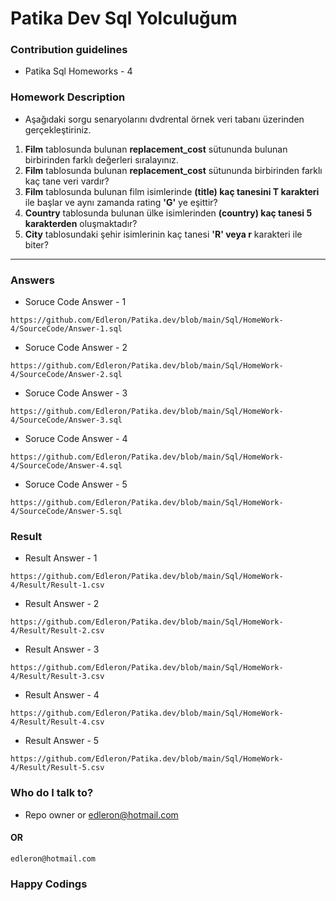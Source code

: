 # Patika Dev Sql Yolculuğum

### Contribution guidelines

* Patika Sql Homeworks - 4

### Homework Description

* Aşağıdaki sorgu senaryolarını dvdrental örnek veri tabanı üzerinden gerçekleştiriniz.

1. **Film** tablosunda bulunan **replacement_cost** sütununda bulunan birbirinden farklı değerleri sıralayınız.
2. **Film** tablosunda bulunan **replacement_cost** sütununda birbirinden farklı kaç tane veri vardır?
3. **Film** tablosunda bulunan film isimlerinde **(title) kaç tanesini T karakteri** ile başlar ve aynı zamanda rating **'G'** ye eşittir?
4. **Country** tablosunda bulunan ülke isimlerinden **(country) kaç tanesi 5 karakterden** oluşmaktadır?
5. **City** tablosundaki şehir isimlerinin kaç tanesi **'R' veya r** karakteri ile biter?

---

### Answers

* Soruce Code Answer - 1

```
https://github.com/Edleron/Patika.dev/blob/main/Sql/HomeWork-4/SourceCode/Answer-1.sql
```

* Soruce Code Answer - 2

```
https://github.com/Edleron/Patika.dev/blob/main/Sql/HomeWork-4/SourceCode/Answer-2.sql
```

* Soruce Code Answer - 3

```
https://github.com/Edleron/Patika.dev/blob/main/Sql/HomeWork-4/SourceCode/Answer-3.sql
```

* Soruce Code Answer - 4

```
https://github.com/Edleron/Patika.dev/blob/main/Sql/HomeWork-4/SourceCode/Answer-4.sql
```

* Soruce Code Answer - 5

```
https://github.com/Edleron/Patika.dev/blob/main/Sql/HomeWork-4/SourceCode/Answer-5.sql
```

### Result

* Result Answer - 1

```
https://github.com/Edleron/Patika.dev/blob/main/Sql/HomeWork-4/Result/Result-1.csv
```

* Result Answer - 2

```
https://github.com/Edleron/Patika.dev/blob/main/Sql/HomeWork-4/Result/Result-2.csv
```

* Result Answer - 3

```
https://github.com/Edleron/Patika.dev/blob/main/Sql/HomeWork-4/Result/Result-3.csv
```

* Result Answer - 4

```
https://github.com/Edleron/Patika.dev/blob/main/Sql/HomeWork-4/Result/Result-4.csv
```

* Result Answer - 5

```
https://github.com/Edleron/Patika.dev/blob/main/Sql/HomeWork-4/Result/Result-5.csv
```

### Who do I talk to?

* Repo owner or edleron@hotmail.com

#### OR

```
edleron@hotmail.com 
```

### Happy Codings
